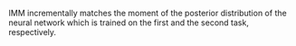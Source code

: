 IMM incrementally
matches the moment of the posterior distribution of the neural network which is
trained on the first and the second task, respectively.
